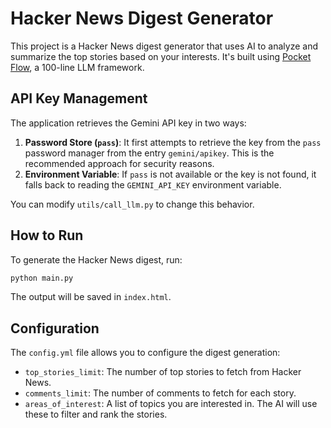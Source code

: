 # Hacker News Digest Generator


This project is a Hacker News digest generator that uses AI to analyze and summarize the top stories based on your interests. It's built using [Pocket Flow](https://github.com/The-Pocket/PocketFlow), a 100-line LLM framework.

## API Key Management

The application retrieves the Gemini API key in two ways:

1.  **Password Store (`pass`)**: It first attempts to retrieve the key from the `pass` password manager from the entry `gemini/apikey`. This is the recommended approach for security reasons.
2.  **Environment Variable**: If `pass` is not available or the key is not found, it falls back to reading the `GEMINI_API_KEY` environment variable.

You can modify `utils/call_llm.py` to change this behavior.

## How to Run

To generate the Hacker News digest, run:

```bash
python main.py
```

The output will be saved in `index.html`.

## Configuration

The `config.yml` file allows you to configure the digest generation:

-   `top_stories_limit`: The number of top stories to fetch from Hacker News.
-   `comments_limit`: The number of comments to fetch for each story.
-   `areas_of_interest`: A list of topics you are interested in. The AI will use these to filter and rank the stories.